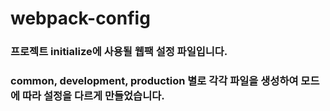 # webpack-config

### 프로젝트 initialize에 사용될 웹팩 설정 파일입니다. 

### common, development, production 별로 각각 파일을 생성하여 모드에 따라 설정을 다르게 만들었습니다.
